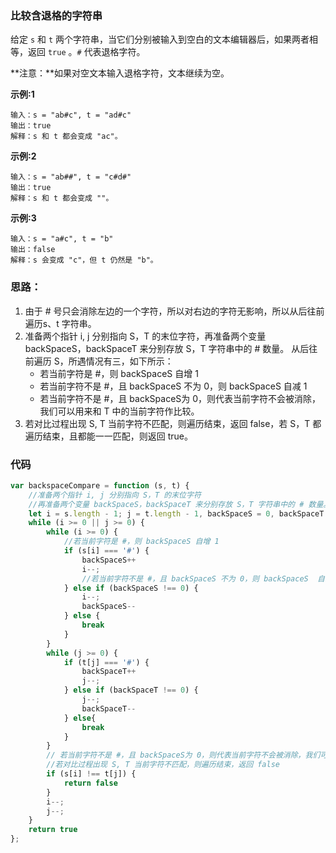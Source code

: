 ###  比较含退格的字符串

给定 `s` 和 `t` 两个字符串，当它们分别被输入到空白的文本编辑器后，如果两者相等，返回 `true` 。`#` 代表退格字符。

**注意：**如果对空文本输入退格字符，文本继续为空。

**示例:1**

```
输入：s = "ab#c", t = "ad#c"
输出：true
解释：s 和 t 都会变成 "ac"。
```

**示例:2**

```
输入：s = "ab##", t = "c#d#"
输出：true
解释：s 和 t 都会变成 ""。
```

**示例:3**

```
输入：s = "a#c", t = "b"
输出：false
解释：s 会变成 "c"，但 t 仍然是 "b"。
```

### 思路：

1. 由于 # 号只会消除左边的一个字符，所以对右边的字符无影响，所以从后往前遍历s、t 字符串。
1. 准备两个指针 i, j 分别指向 S，T 的末位字符，再准备两个变量 backSpaceS，backSpaceT 来分别存放 S，T 字符串中的 # 数量。
   从后往前遍历 S，所遇情况有三，如下所示：
   -  若当前字符是 #，则 backSpaceS 自增 1 
   -  若当前字符不是 #，且 backSpaceS 不为 0，则 backSpaceS  自减 1
   -  若当前字符不是 #，且 backSpaceS为 0，则代表当前字符不会被消除，我们可以用来和 T 中的当前字符作比较。
1. 若对比过程出现 S, T 当前字符不匹配，则遍历结束，返回 false，若 S，T 都遍历结束，且都能一一匹配，则返回 true。

### 代码

```js
var backspaceCompare = function (s, t) {
    //准备两个指针 i, j 分别指向 S，T 的末位字符
    //再准备两个变量 backSpaceS，backSpaceT 来分别存放 S，T 字符串中的 # 数量。
    let i = s.length - 1; j = t.length - 1, backSpaceS = 0, backSpaceT = 0
    while (i >= 0 || j >= 0) {
        while (i >= 0) {
            //若当前字符是 #，则 backSpaceS 自增 1 
            if (s[i] === '#') {
                backSpaceS++
                i--;
                //若当前字符不是 #，且 backSpaceS 不为 0，则 backSpaceS  自减 1
            } else if (backSpaceS !== 0) {
                i--;
                backSpaceS--
            } else {
                break
            }
        }
        while (j >= 0) {
            if (t[j] === '#') {
                backSpaceT++
                j--;
            } else if (backSpaceT !== 0) {
                j--;
                backSpaceT--
            } else{
                break
            }
        }
        // 若当前字符不是 #，且 backSpaceS为 0，则代表当前字符不会被消除，我们可以用来和 T 中的当前字符作比较。
        //若对比过程出现 S, T 当前字符不匹配，则遍历结束，返回 false
        if (s[i] !== t[j]) {
            return false
        }
        i--;
        j--;
    }
    return true
};
```



